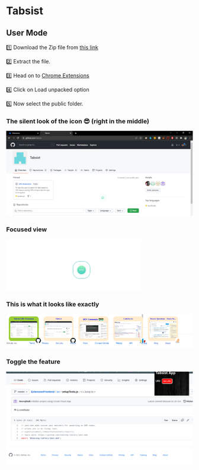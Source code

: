 # Tabsist

## User Mode

  1️⃣  Download the Zip file from [this link](https://drive.google.com/drive/folders/1uK1-mVNfMkriH31m-cmoHFWvg1O69vzj)

  2️⃣  Extract the file.

  3️⃣  Head on to [Chrome Extensions](https://chrome://extensions/)

  4️⃣  Click on Load unpacked option

  5️⃣  Now select the public folder. 


###  The silent look of the icon 😎 (right in the middle)
![](images/howExtensionLooks.PNG)


###  Focused view
![](images/icon.PNG)


###  This is what it looks like exactly
![](images/listOfLrus.png)

###  Toggle the feature
![](images/ToggleButton.png)
